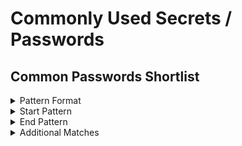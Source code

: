 <!-- WARNING: This README is generated automatically
-->
# Commonly Used Secrets / Passwords

## Common Passwords Shortlist


<details>
<summary>Pattern Format</summary>
<p>

```regex
(?i)[!?%$@.*+_#-]{0,4}(1234?)?(p[@a][s5]{2}w[o0]rd|[a3@]dm[i1!]n|t[e3]mp(ora(ry|l))|[a4@]m[e3]r[i1!l]c[a4@]|[i1!]nd[i1!][a4@]|mumb[a4@][i1!]|123456(7|78|789|7890|78910)|((?-i)((abcd?e?f?|123|456|xyz|321|654|1?[qg]az|2?wsx|3?edc|4?rfv|5?tgb|6?yhn|za[qg]1?|xsw2?|cde3?|vfr4?|bgt5?|nhy6?|[qg]wer?|asdf?|zxcv?|1[qg]2w|3e4r|dog|ca[tr]|red|lol|azer?|qqq|www|zzz|xxx|yyy)[!?%$@.*+_#'-]?)+)|([qg][uw]|az)erty(uiop)?|m[o0]nk[e3][yi]|l[e3]tm[e3][i1!]n|dr[a4@]g[o0]n|0{6}|1{6}|2{6}|3{6}|4{6}|5{6}|6{6}|7{6}|8{6}|9{6}|b[a4@][s5$]k?[e3]t?b[a4@][l1!]{1,2}|[s5][o0]cc[e3@]r|[i1!]?l[o0]v[e3](y[o0]u|u|m[e3])?|tru[s5$]tn[o0](1|!|one)|[s5$]un[s5$]h[i1!]n[e3]|m[a4@][s5$]t[e3]r|w[e3][l1!]c[o0]m[e3]|[s5$]h[a4@]d[o0]w|[a4@][s5$]hl[e3]y|f[o0]{1,2}tb[a4@]l{1,2}|j[e3][s5$]u[s5$]|m[i1!]ch[a4@][e@]l|n[i1!]nj[a4@]|mu[s5$]t[a@]ng|chrys[l1!][e3@]r|t[o0]y[o0]t[a4@]|w[i1!]nt[e3]r|spr[i1!]ng|summ[e3]r|f[a4@]ll|[a4@]utumn|pr[i1!]m[a4@]v[e3]r[a4@])[!?%$@.*+_#-]*\d{0,5}[!?%$]{0,4}
```

**Comments / Notes:**

- Current Version: v0.1
- ⚠️  prone to high numbers of false positives, use with caution ⚠️
- very small common password shortlist from SecLists
- allows for numbers and common punctuation at the end
- case insensitive
- adds some l33tsp3@k variations
</p>
</details>


<details>
<summary>Start Pattern</summary>
<p>

```regex
(?:\b|\A)[a-zA-z][a-zA-Z0-9_-]+[A-Za-z][\t ]*(?:={1,3}|:)[\t ]*(?:b?["'])?
```

</p>
</details>
<details>
<summary>End Pattern</summary>
<p>

```regex
(?:\z|[\r\n'"])
```

</p>
</details>
<details>
<summary>Additional Matches</summary>
<p>
Add these additional matches to the [Secret Scanning Custom Pattern](https://docs.github.com/en/enterprise-cloud@latest/code-security/secret-scanning/defining-custom-patterns-for-secret-scanning#example-of-a-custom-pattern-specified-using-additional-requirements).


- Not Match: `^red'?$`
- Not Match: `^(master|shadow|password|\$PASSWORD|MASTER|www\.)$`
- Not Match: `^\#[0-9]+$`
- Not Match: `^.{20,}`

</p>
</details>
